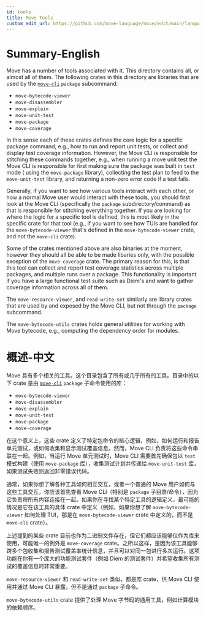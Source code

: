 ```yaml
---
id: tools
title: Move Tools
custom_edit_url: https://github.com/move-language/move/edit/main/language/tools/README.md
---
```


# Summary-English

Move has a number of tools associated with it. This directory contains all,
or almost all of them. The following crates in this directory are libraries
that are used by the [`move-cli`](./move-cli) `package` subcommand:

* `move-bytecode-viewer`
* `move-disassembler`
* `move-explain`
* `move-unit-test`
* `move-package`
* `move-coverage`

In this sense each of these crates defines the core logic for a specific
package command, e.g., how to run and report unit tests, or collect and
display test coverage information. However, the Move CLI is responsible for
stitching these commands together, e.g., when running a move unit test the
Move CLI is responsible for first making sure the package was built in
`test` mode ( using the `move-package` library), collecting the test plan
to feed to the `move-unit-test` library, and returning a non-zero error
code if a test fails.

Generally, if you want to see how various tools interact with each other,
or how a normal Move user would interact with these tools, you should first
look at the Move CLI (specifically the `package` subdirectory/command) as
that is responsible for stitching everything together. If you are looking
for where the logic for a specific tool is defined, this is most likely in
the specific crate for that tool (e.g., if you want to see how TUIs are
handled for the `move-bytecode-viewer` that's defined in the
`move-bytecode-viewer` crate, and not the `move-cli` crate).

Some of the crates mentioned above are also binaries at the moment, however
they should all be able to be made libaries only, with the possible
exception of the `move-coverage` crate. The primary reason for this, is
that this tool can collect and report test coverage statistics across
multiple packages, and multiple runs over a package. This functionality is
important if you have a large functional test suite such as Diem's and want
to gather coverage information across all of them.

The `move-resource-viewer`, and `read-write-set` similarly are library
crates that are used by and exposed by the Move CLI, but not through the
`package` subcommand.

The `move-bytecode-utils` crates holds general
utilities for working with Move bytecode, e.g., computing the dependency
order for modules.


# 概述-中文

Move 具有多个相关的工具。这个目录包含了所有或几乎所有的工具。目录中的以下 crate 是由 [`move-cli`](./move-cli) `package` 子命令使用的库：

* `move-bytecode-viewer`
* `move-disassembler`
* `move-explain`
* `move-unit-test`
* `move-package`
* `move-coverage`

在这个意义上，这些 crate 定义了特定包命令的核心逻辑，例如，如何运行和报告单元测试，或如何收集和显示测试覆盖信息。然而，Move CLI 负责将这些命令串联在一起。例如，当运行 Move 单元测试时，Move CLI 需要首先确保包以 `test` 模式构建（使用 `move-package` 库），收集测试计划并传递给 `move-unit-test` 库，如果测试失败则返回非零错误代码。

通常，如果你想了解各种工具如何相互交互，或者一个普通的 Move 用户如何与这些工具交互，你应该首先查看 Move CLI（特别是 `package` 子目录/命令），因为它负责将所有内容连接在一起。如果你在寻找某个特定工具的逻辑定义，最可能的情况是它在该工具的具体 crate 中定义（例如，如果你想了解 `move-bytecode-viewer` 如何处理 TUI，那是在 `move-bytecode-viewer` crate 中定义的，而不是 `move-cli` crate）。

上述提到的某些 crate 目前也作为二进制文件存在，但它们都应该能够仅作为库来使用，可能唯一的例外是 `move-coverage` crate。之所以这样，是因为该工具能够跨多个包收集和报告测试覆盖率统计信息，并且可以对同一包进行多次运行。这项功能在你有一个庞大的功能测试套件（例如 Diem 的测试套件）并希望收集所有测试的覆盖信息时非常重要。

`move-resource-viewer` 和 `read-write-set` 类似，都是库 crate，供 Move CLI 使用并通过 Move CLI 暴露，但不是通过 `package` 子命令。

`move-bytecode-utils` crate 提供了处理 Move 字节码的通用工具，例如计算模块的依赖顺序。
